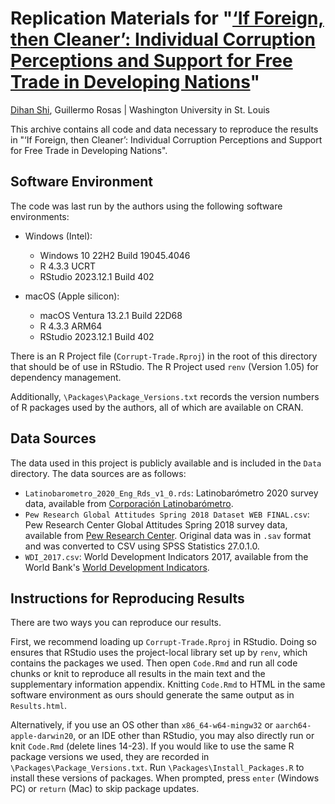 # Replication Materials for "[‘If Foreign, then Cleaner’: Individual Corruption Perceptions and Support for Free Trade in Developing Nations](https://academic.oup.com/isq/article/68/3/sqae079/7697785)"

[Dihan Shi](https://dihan.org), Guillermo Rosas | Washington University in St. Louis

This archive contains all code and data necessary to reproduce the results in "‘If Foreign, then Cleaner’: Individual Corruption Perceptions and Support for Free Trade in Developing Nations".

## Software Environment

The code was last run by the authors using the following software environments:

- Windows (Intel):
  - Windows 10 22H2 Build 19045.4046
  - R 4.3.3 UCRT
  - RStudio 2023.12.1 Build 402

- macOS (Apple silicon):
  - macOS Ventura 13.2.1 Build 22D68
  - R 4.3.3 ARM64
  - RStudio 2023.12.1 Build 402

There is an R Project file (`Corrupt-Trade.Rproj`) in the root of this directory that should be of use in RStudio. The R Project used `renv` (Version 1.05) for dependency management.

Additionally, `\Packages\Package_Versions.txt` records the version numbers of R packages used by the authors, all of which are available on CRAN.

## Data Sources

The data used in this project is publicly available and is included in the `Data` directory. The data sources are as follows:

- `Latinobarometro_2020_Eng_Rds_v1_0.rds`: Latinobarómetro 2020 survey data, available from [Corporación Latinobarómetro](https://www.latinobarometro.org/latContents.jsp).
- `Pew Research Global Attitudes Spring 2018 Dataset WEB FINAL.csv`: Pew Research Center Global Attitudes Spring 2018 survey data, available from [Pew Research Center](https://www.pewresearch.org/global/dataset/spring-2018-survey-data/). Original data was in `.sav` format and was converted to CSV using SPSS Statistics 27.0.1.0.
- `WDI_2017.csv`: World Development Indicators 2017, available from the World Bank's [World Development Indicators](https://databank.worldbank.org/source/world-development-indicators).

## Instructions for Reproducing Results

There are two ways you can reproduce our results.

First, we recommend loading up `Corrupt-Trade.Rproj` in RStudio. Doing so ensures that RStudio uses the project-local library set up by `renv`, which contains the packages we used. Then open `Code.Rmd` and run all code chunks or knit to reproduce all results in the main text and the supplementary information appendix. Knitting `Code.Rmd` to HTML in the same software environment as ours should generate the same output as in `Results.html`.

Alternatively, if you use an OS other than `x86_64-w64-mingw32` or `aarch64-apple-darwin20`, or an IDE other than RStudio, you may also directly run or knit `Code.Rmd` (delete lines 14-23). If you would like to use the same R package versions we used, they are recorded in `\Packages\Package_Versions.txt`. Run `\Packages\Install_Packages.R` to install these versions of packages. When prompted, press `enter` (Windows PC) or `return` (Mac) to skip package updates.
